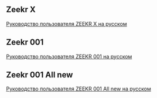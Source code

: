 ## Zeekr X

[Руководство пользователя ZEEKR X на русском](https://t.me/zeekrclub/158198/326025)

## Zeekr 001

[Руководство пользователя ZEEKR 001 на русском](https://t.me/zeekrclub/129577/233374)

## Zeekr 001 All new

[Руководство пользователя ZEEKR 001 All new на русском](https://t.me/zeekrclub/489048/528540)

